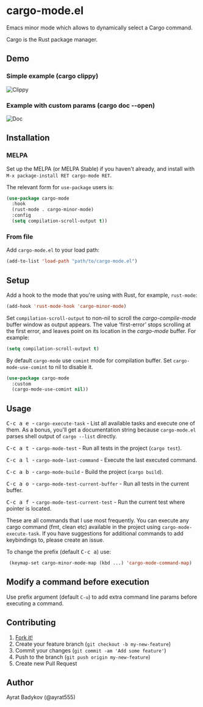 # cargo-mode.el

Emacs minor mode which allows to dynamically select a Cargo command.

Cargo is the Rust package manager.

## Demo

### Simple example (cargo clippy)

![Clippy](demo/demo1.gif)

### Example with custom params (cargo doc --open)

![Doc](demo/demo2.gif)

## Installation

### MELPA

Set up the MELPA (or MELPA Stable) if you haven't already, and install with `M-x package-install RET cargo-mode RET`.

The relevant form for `use-package` users is:

```el
(use-package cargo-mode
  :hook
  (rust-mode . cargo-minor-mode)
  :config
  (setq compilation-scroll-output t))
```

### From file

Add `cargo-mode.el` to your load path:

```el
(add-to-list 'load-path "path/to/cargo-mode.el")
```

## Setup

Add a hook to the mode that you're using with Rust, for example, `rust-mode`:

```el
(add-hook 'rust-mode-hook 'cargo-minor-mode)
```

Set `compilation-scroll-output` to non-nil to scroll the *cargo-compile-mode* buffer window as output appears. The value ‘first-error’ stops scrolling at the first error, and leaves point on its location in the *cargo-mode* buffer. For example:

```el
(setq compilation-scroll-output t)
```

By default `cargo-mode` use `comint` mode for compilation buffer. Set `cargo-mode-use-comint` to nil to disable it.

```el
(use-package cargo-mode
  :custom
  (cargo-mode-use-comint nil))
```

## Usage

<kbd> C-c a e </kbd> - `cargo-execute-task` - List all available tasks and execute one of them.  As a bonus, you'll get a documentation string because `cargo-mode.el` parses shell output of `cargo --list` directly.

<kbd> C-c a t </kbd> - `cargo-mode-test` - Run all tests in the project (`cargo test`).

<kbd> C-c a l </kbd> - `cargo-mode-last-command` - Execute the last executed command.

<kbd> C-c a b </kbd> - `cargo-mode-build` - Build the project (`cargo build`).


<kbd> C-c a o </kbd> - `cargo-mode-test-current-buffer` - Run all tests in the current buffer.

<kbd> C-c a f </kbd> - `cargo-mode-test-current-test` - Run the current test where pointer is located.


These are all commands that I use most frequently. You can execute any cargo command (fmt, clean etc) available in the project using `cargo-mode-execute-task`. If you have suggestions for additional commands to add keybindings to, please create an issue.

To change the prefix (default <kbd>C-c a</kbd>) use:

```el
 (keymap-set cargo-minor-mode-map (kbd ...) 'cargo-mode-command-map)
```

## Modify a command before execution

Use prefix argument (default `C-u`) to add extra command line params before executing a command.

## Contributing

1. [Fork it!](https://github.com/ayrat555/cargo-mode/fork)
2. Create your feature branch (`git checkout -b my-new-feature`)
3. Commit your changes (`git commit -am 'Add some feature'`)
4. Push to the branch (`git push origin my-new-feature`)
5. Create new Pull Request

## Author

Ayrat Badykov (@ayrat555)
